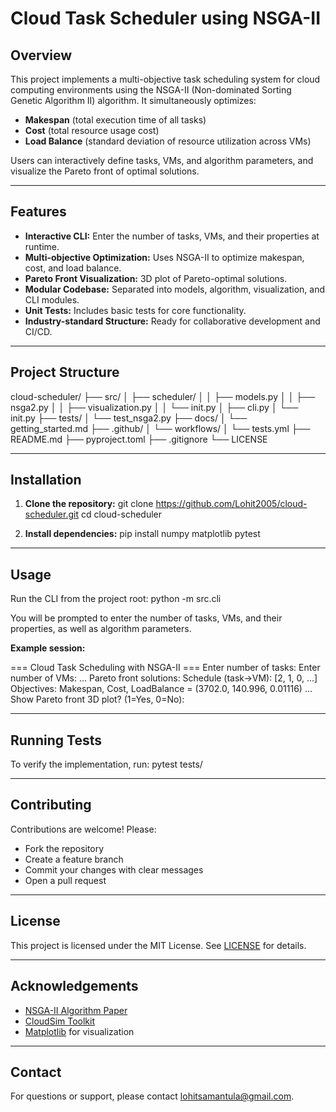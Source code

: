 # Cloud Task Scheduler using NSGA-II

## Overview

This project implements a multi-objective task scheduling system for cloud computing environments using the NSGA-II (Non-dominated Sorting Genetic Algorithm II) algorithm. It simultaneously optimizes:
- **Makespan** (total execution time of all tasks)
- **Cost** (total resource usage cost)
- **Load Balance** (standard deviation of resource utilization across VMs)

Users can interactively define tasks, VMs, and algorithm parameters, and visualize the Pareto front of optimal solutions.

---

## Features

- **Interactive CLI:** Enter the number of tasks, VMs, and their properties at runtime.
- **Multi-objective Optimization:** Uses NSGA-II to optimize makespan, cost, and load balance.
- **Pareto Front Visualization:** 3D plot of Pareto-optimal solutions.
- **Modular Codebase:** Separated into models, algorithm, visualization, and CLI modules.
- **Unit Tests:** Includes basic tests for core functionality.
- **Industry-standard Structure:** Ready for collaborative development and CI/CD.

---

## Project Structure

cloud-scheduler/
├── src/
│ ├── scheduler/
│ │ ├── models.py
│ │ ├── nsga2.py
│ │ ├── visualization.py
│ │ └── init.py
│ ├── cli.py
│ └── init.py
├── tests/
│ └── test_nsga2.py
├── docs/
│ └── getting_started.md
├── .github/
│ └── workflows/
│ └── tests.yml
├── README.md
├── pyproject.toml
├── .gitignore
└── LICENSE

---

## Installation

1. **Clone the repository:**
git clone https://github.com/Lohit2005/cloud-scheduler.git
cd cloud-scheduler

2. **Install dependencies:**
pip install numpy matplotlib pytest

---

## Usage

Run the CLI from the project root:
python -m src.cli

You will be prompted to enter the number of tasks, VMs, and their properties, as well as algorithm parameters.


**Example session:**

=== Cloud Task Scheduling with NSGA-II ===
Enter number of tasks:
Enter number of VMs:
...
Pareto front solutions:
Schedule (task->VM): [2, 1, 0, ...]
Objectives: Makespan, Cost, LoadBalance = (3702.0, 140.996, 0.01116)
...
Show Pareto front 3D plot? (1=Yes, 0=No):

---

## Running Tests

To verify the implementation, run:
pytest tests/


---

## Contributing

Contributions are welcome! Please:
- Fork the repository
- Create a feature branch
- Commit your changes with clear messages
- Open a pull request

---

## License

This project is licensed under the MIT License. See [LICENSE](LICENSE) for details.

---

## Acknowledgements

- [NSGA-II Algorithm Paper](https://ieeexplore.ieee.org/document/996017)
- [CloudSim Toolkit](https://cloudsim-plus.org/)
- [Matplotlib](https://matplotlib.org/) for visualization

---

## Contact

For questions or support, please contact [lohitsamantula@gmail.com](mailto:lohitsamantula@gmail.com).
